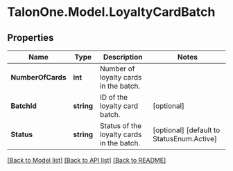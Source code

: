 # TalonOne.Model.LoyaltyCardBatch
## Properties

Name | Type | Description | Notes
------------ | ------------- | ------------- | -------------
**NumberOfCards** | **int** | Number of loyalty cards in the batch. | 
**BatchId** | **string** | ID of the loyalty card batch. | [optional] 
**Status** | **string** | Status of the loyalty cards in the batch. | [optional] [default to StatusEnum.Active]

[[Back to Model list]](../README.md#documentation-for-models) [[Back to API list]](../README.md#documentation-for-api-endpoints) [[Back to README]](../README.md)

